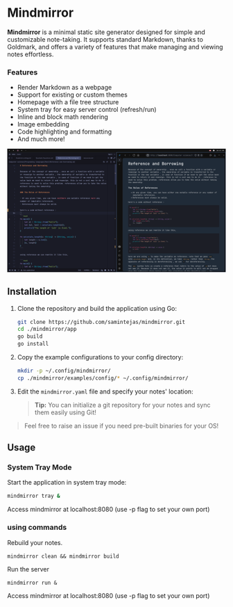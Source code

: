 # Mindmirror

**Mindmirror** is a minimal static site generator designed for simple and customizable note-taking. It supports standard Markdown, thanks to Goldmark, and offers a variety of features that make managing and viewing notes effortless.

### Features
- Render Markdown as a webpage
- Support for existing or custom themes
- Homepage with a file tree structure
- System tray for easy server control (refresh/run)
- Inline and block math rendering
- Image embedding
- Code highlighting and formatting
- And much more!

![Example Setup](./images/exsetup.png "screenshot")

## Installation

1. Clone the repository and build the application using Go:
    ```sh
    git clone https://github.com/samintejas/mindmirror.git
    cd ./mindmirror/app
    go build
    go install
    ```

2. Copy the example configurations to your config directory:
    ```sh
    mkdir -p ~/.config/mindmirror/
    cp ./mindmirror/examples/config/* ~/.config/mindmirror/
    ```

3. Edit the `mindmirror.yaml` file and specify your notes' location:
    > **Tip:** You can initialize a git repository for your notes and sync them easily using Git!

> Feel free to raise an issue if you need pre-built binaries for your OS!

## Usage

### System Tray Mode

Start the application in system tray mode:
```sh
mindmirror tray &
```

Access mindmirror at localhost:8080 (use -p flag to set your own port)

### using commands

Rebuild your notes.
```
mindmirror clean && mindmirror build
```
Run the server
```
mindmirror run &
```
Access mindmirror at localhost:8080 (use -p flag to set your own port)
